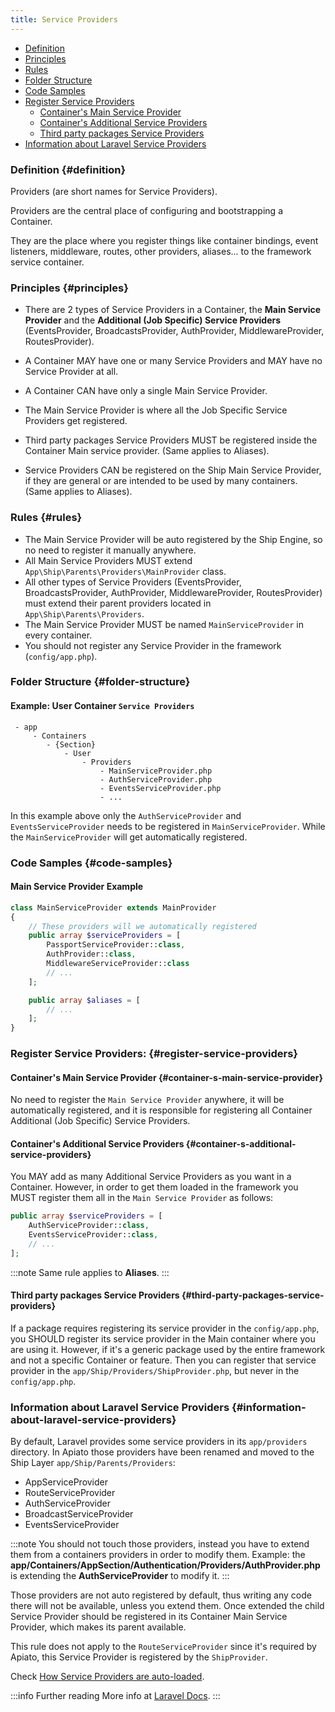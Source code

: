 ```yaml
---
title: Service Providers
---
```


* [Definition](#definition)
* [Principles](#principles)
* [Rules](#rules)
* [Folder Structure](#folder-structure)
* [Code Samples](#code-samples)
* [Register Service Providers](#register-service-providers)
  + [Container's Main Service Provider](#container-s-main-service-provider)
  + [Container's Additional Service Providers](#container-s-additional-service-providers)
  + [Third party packages Service Providers](#third-party-packages-service-providers)
* [Information about Laravel Service Providers](#information-about-laravel-service-providers)

### Definition {#definition}

Providers (are short names for Service Providers).

Providers are the central place of configuring and bootstrapping a Container.

They are the place where you register things like container bindings, event listeners, middleware, routes, other providers, aliases... to the framework service container.

### Principles {#principles}

- There are 2 types of Service Providers in a Container, the **Main Service Provider** and the **Additional (Job Specific) Service Providers** (EventsProvider, BroadcastsProvider, AuthProvider, MiddlewareProvider, RoutesProvider).

- A Container MAY have one or many Service Providers and MAY have no Service Provider at all.

- A Container CAN have only a single Main Service Provider.

- The Main Service Provider is where all the Job Specific Service Providers get registered.

- Third party packages Service Providers MUST be registered inside the Container Main service provider. (Same applies to Aliases).

- Service Providers CAN be registered on the Ship Main Service Provider, if they are general or are intended to be used by many containers. (Same applies to Aliases).

### Rules {#rules}

- The Main Service Provider will be auto registered by the Ship Engine, so no need to register it manually anywhere.
- All Main Service Providers MUST extend `App\Ship\Parents\Providers\MainProvider` class.
- All other types of Service Providers (EventsProvider, BroadcastsProvider, AuthProvider, MiddlewareProvider, RoutesProvider) must extend their parent providers located in `App\Ship\Parents\Providers`.
- The Main Service Provider MUST be named `MainServiceProvider` in every container.
- You should not register any Service Provider in the framework (`config/app.php`).

### Folder Structure {#folder-structure}

#### Example: User Container `Service Providers`

```
 - app
     - Containers
        - {Section}
            - User
                - Providers
                    - MainServiceProvider.php
                    - AuthServiceProvider.php
                    - EventsServiceProvider.php
                    - ...
```

In this example above only the `AuthServiceProvider` and `EventsServiceProvider` needs to be registered in `MainServiceProvider`. While the `MainServiceProvider` will get automatically registered.

### Code Samples {#code-samples}

#### Main Service Provider Example

```php
class MainServiceProvider extends MainProvider
{
    // These providers will we automatically registered
    public array $serviceProviders = [
        PassportServiceProvider::class,
        AuthProvider::class,
        MiddlewareServiceProvider::class
        // ...
    ];

    public array $aliases = [
        // ...
    ];
}
```

### Register Service Providers: {#register-service-providers}

#### Container's Main Service Provider {#container-s-main-service-provider}

No need to register the `Main Service Provider` anywhere, it will be automatically registered,
and it is responsible for registering all Container Additional (Job Specific) Service Providers.

#### Container's Additional Service Providers {#container-s-additional-service-providers}

You MAY add as many Additional Service Providers as you want in a Container. However, in order to get them loaded in the framework you MUST register them all in the `Main Service Provider` as follows:

```php
public array $serviceProviders = [
    AuthServiceProvider::class,
    EventsServiceProvider::class,
    // ...
];
```

:::note
Same rule applies to **Aliases**.
:::

#### Third party packages Service Providers {#third-party-packages-service-providers}

If a package requires registering its service provider in the `config/app.php`, you SHOULD register its service provider in the Main container where you are using it.
However, if it's a generic package used by the entire framework and not a specific Container or feature. Then you can register that service provider in the `app/Ship/Providers/ShipProvider.php`, but never in the `config/app.php`.

### Information about Laravel Service Providers {#information-about-laravel-service-providers}

By default, Laravel provides some service providers in its `app/providers` directory.
In Apiato those providers have been renamed and moved to the Ship Layer `app/Ship/Parents/Providers`:

- AppServiceProvider
- RouteServiceProvider
- AuthServiceProvider
- BroadcastServiceProvider
- EventsServiceProvider

:::note
You should not touch those providers, instead you have to extend them from a containers providers in order to modify them.
Example: the **app/Containers/AppSection/Authentication/Providers/AuthProvider.php** is extending the **AuthServiceProvider** to modify it.
:::

Those providers are not auto registered by default, thus writing any code there will not be available, unless you extend them.
Once extended the child Service Provider should be registered in its Container Main Service Provider, which makes its parent available.

This rule does not apply to the `RouteServiceProvider` since it's required by Apiato, this Service Provider is registered by the `ShipProvider`.

Check [How Service Providers are auto-loaded](../faq).

:::info Further reading
More info at [Laravel Docs](https://laravel.com/docs/providers).
:::
